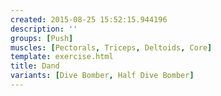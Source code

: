 ```yaml
---
created: 2015-08-25 15:52:15.944196
description: ''
groups: [Push]
muscles: [Pectorals, Triceps, Deltoids, Core]
template: exercise.html
title: Dand
variants: [Dive Bomber, Half Dive Bomber]
---
```

